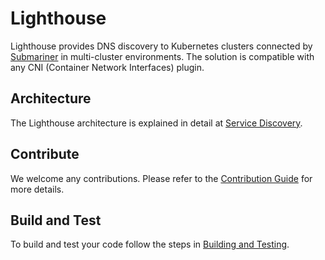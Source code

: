# Lighthouse

Lighthouse provides DNS discovery to Kubernetes clusters connected by [Submariner](https://github.com/submariner-io/submariner) in
multi-cluster environments. The solution is compatible with any CNI (Container Network Interfaces) plugin.

## Architecture

The Lighthouse architecture is explained in detail at
[Service Discovery](https://submariner.io/getting_started/architecture/service-discovery/).

## Contribute

We welcome any contributions. Please refer to the [Contribution Guide](https://submariner.io/for_developers/) for more details.

## Build and Test

To build and test your code follow the steps in [Building and Testing](https://submariner.io/for_developers/building_testing/).
